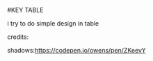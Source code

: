 #KEY TABLE

i try to do simple design in table 

credits:

shadows:https://codepen.io/owens/pen/ZKeevY